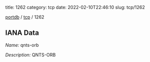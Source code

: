 title: 1262
category: tcp
date: 2022-02-10T22:46:10
slug: tcp/1262

[portdb](/) / [tcp](/category/tcp.html) / 1262


## IANA Data

_Name:_ qnts-orb

_Description:_ QNTS-ORB

